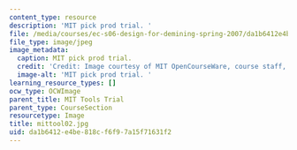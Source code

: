 ```yaml
---
content_type: resource
description: 'MIT pick prod trial. '
file: /media/courses/ec-s06-design-for-demining-spring-2007/da1b6412e4be818cf6f97a15f71631f2_mittool02.jpg
file_type: image/jpeg
image_metadata:
  caption: MIT pick prod trial.
  credit: 'Credit: Image courtesy of MIT OpenCourseWare, course staff, and students.'
  image-alt: 'MIT pick prod trial. '
learning_resource_types: []
ocw_type: OCWImage
parent_title: MIT Tools Trial
parent_type: CourseSection
resourcetype: Image
title: mittool02.jpg
uid: da1b6412-e4be-818c-f6f9-7a15f71631f2
---
```

